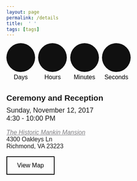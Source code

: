 ```yaml
---
layout: page
permalink: /details
title:  ' '
tags: [tags]
---
```

<style>

h2  {margin-bottom: 10px; font-family: 'Raleway', sans-serif !important;}
p    {font-size: 18px;  margin: 0px; font-family: 'Raleway', sans-serif !important;
      line-height= 1em;}
.small {font-size: 16px;}
.button {
    border: 2px solid black;
    color: black;
    padding: 13px 26px;
    text-align: center;
    text-decoration: none;
    display: inline-block;
    font-size: 16px;
    cursor: pointer;
    font-family: 'Raleway', sans-serif !important;
}
.button:hover {

    background-color: black;
    color: white;
}
#details a:link{
  color: #807f83;
  text-decoration: underline;
}
#details a:hover{
  color: #337ab7;
  text-decoration: underline;
}

#clockdiv{
	font-family: 'Raleway', sans-serif;
	color: white;
	display: inline-block;

	text-align: center;
	font-size: 30px;
  font-weight: 500;
}

#clockdiv > div{
	border-radius: 3px;
	display: inline-block;
}

#clockdiv div > span{
  width: 75px;
  height: 75px;
  -moz-border-radius: 50px;
	-webkit-border-radius: 50px;
	border-radius: 50px;
  text-align: center;
  line-height: 75px;
	background: rgb(16, 16, 16);
	display: inline-block;
}

.smalltext{
	padding-top: 5px;
	font-size: 16px;
  font-weight: 500;
  color: black;
}

</style>
<div class="text-center">
<div id="clockdiv" class="text-center">
  <div>
    <span class="days"></span>
    <div class="smalltext">Days</div>
  </div>
  <div>
    <span class="hours"></span>
    <div class="smalltext">Hours</div>
  </div>
  <div>
    <span class="minutes"></span>
    <div class="smalltext">Minutes</div>
  </div>
  <div>
    <span class="seconds"></span>
    <div class="smalltext">Seconds</div>
  </div>
</div>


<h2><b>Ceremony and Reception</b></h2>
<p> Sunday, November 12, 2017</p>
<p> 4:30 - 10:00 PM</p>
</div>
<br>
<div id="details" class="text-center">
<p class="small"><i><a href="http://www.historicmankinmansion.com/" target="blank">The Historic Mankin Mansion</a></i></p>
<p class="small"> 4300 Oakleys Ln</p>
<p class="small"> Richmond, VA 23223</p>
</div>

<br>
<div class="text-center">
<a href="https://www.google.com/maps/place/Historic+Mankin+Mansion+Wedding+Resort+and+Bed+%26+Breakfast/@37.536359,-77.348861,17z/data=!3m1!4b1!4m5!3m4!1s0x89b11a3af94f13f9:0xd4edc81aac269ff2!8m2!3d37.536359!4d-77.346667" target="blank" class="button">View Map</a>
</div>

